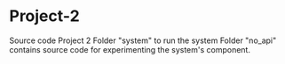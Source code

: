 # Project-2
Source code Project 2
Folder "system" to run the system
Folder "no_api" contains source code for experimenting the system's component. 
